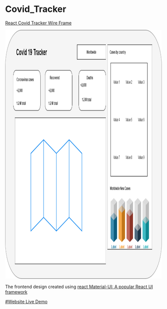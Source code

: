 # Covid_Tracker


[React Covid Tracker Wire Frame](https://drive.google.com/file/d/1mxl5wv58Ro9HUmMRcCcHu2KFr-DmFnDL/view?usp=sharing) <br>

<img src="https://github.com/AL-Kaisi/Covid_Tracker/blob/main/covid-19-tacker/public/covid%20Tracker.png " width="800" height="800">

The frontend design created using [react Material-UI: A popular React UI framework](https://material-ui.com/) 


[#Website Live Demo](https://covid-19-tracker-9d33b.web.app/)

